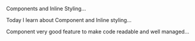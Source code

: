 Components and Inline Styling...

Today I learn about Component and Inline styling...

Component very good feature to make code readable and well managed...
